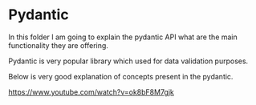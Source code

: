 # Pydantic

In this folder I am going to explain the pydantic API what are the main functionality they are offering.


Pydantic is very popular library which used for data validation purposes.

Below is very good explanation of concepts present in the pydantic.

https://www.youtube.com/watch?v=ok8bF8M7gjk


